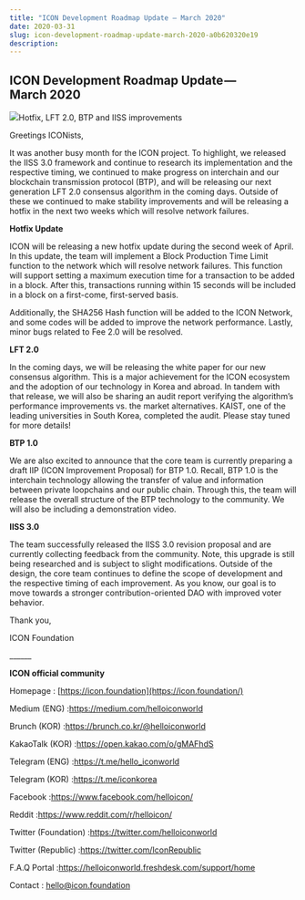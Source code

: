 ```yaml
---
title: "ICON Development Roadmap Update — March 2020"
date: 2020-03-31
slug: icon-development-roadmap-update-march-2020-a0b620320e19
description:
---
```


## ICON Development Roadmap Update — March 2020

![](https://cdn-images-1.medium.com/max/800/1*wzm1EhkBVF9P-wgcFSWHfg.png)Hotfix, LFT 2.0, BTP and IISS improvements

Greetings ICONists,

It was another busy month for the ICON project. To highlight, we released the IISS 3.0 framework and continue to research its implementation and the respective timing, we continued to make progress on interchain and our blockchain transmission protocol (BTP), and will be releasing our next generation LFT 2.0 consensus algorithm in the coming days. Outside of these we continued to make stability improvements and will be releasing a hotfix in the next two weeks which will resolve network failures.

**Hotfix Update**

ICON will be releasing a new hotfix update during the second week of April. In this update, the team will implement a Block Production Time Limit function to the network which will resolve network failures. This function will support setting a maximum execution time for a transaction to be added in a block. After this, transactions running within 15 seconds will be included in a block on a first-come, first-served basis.

Additionally, the SHA256 Hash function will be added to the ICON Network, and some codes will be added to improve the network performance. Lastly, minor bugs related to Fee 2.0 will be resolved.

**LFT 2.0**

In the coming days, we will be releasing the white paper for our new consensus algorithm. This is a major achievement for the ICON ecosystem and the adoption of our technology in Korea and abroad. In tandem with that release, we will also be sharing an audit report verifying the algorithm’s performance improvements vs. the market alternatives. KAIST, one of the leading universities in South Korea, completed the audit. Please stay tuned for more details!

**BTP 1.0**

We are also excited to announce that the core team is currently preparing a draft IIP (ICON Improvement Proposal) for BTP 1.0. Recall, BTP 1.0 is the interchain technology allowing the transfer of value and information between private loopchains and our public chain. Through this, the team will release the overall structure of the BTP technology to the community. We will also be including a demonstration video.

**IISS 3.0**

The team successfully released the IISS 3.0 revision proposal and are currently collecting feedback from the community. Note, this upgrade is still being researched and is subject to slight modifications. Outside of the design, the core team continues to define the scope of development and the respective timing of each improvement. As you know, our goal is to move towards a stronger contribution-oriented DAO with improved voter behavior.

Thank you,

ICON Foundation

\_\_\_\_\_\_

**ICON official community**

Homepage : [https://icon.foundation](https://icon.foundation/)

Medium (ENG) :<https://medium.com/helloiconworld>

Brunch (KOR) :<https://brunch.co.kr/@helloiconworld>

KakaoTalk (KOR) :<https://open.kakao.com/o/gMAFhdS>

Telegram (ENG) :<https://t.me/hello_iconworld>

Telegram (KOR) :<https://t.me/iconkorea>

Facebook :<https://www.facebook.com/helloicon/>

Reddit :<https://www.reddit.com/r/helloicon/>

Twitter (Foundation) :<https://twitter.com/helloiconworld>

Twitter (Republic) :<https://twitter.com/IconRepublic>

F.A.Q Portal :<https://helloiconworld.freshdesk.com/support/home>

Contact : [hello@icon.foundation](http://hello@icon.foundation/)

